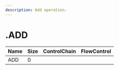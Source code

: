 ```yaml
---
description: Add operation.
---
```


# .ADD

| Name | Size | ControlChain | FlowControl |
| :--- | :--- | :--- | :--- |
| ADD | 0 |  |  |
